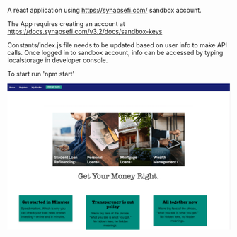 A react application using https://synapsefi.com/ sandbox account. 


The App requires creating an account at https://docs.synapsefi.com/v3.2/docs/sandbox-keys


Constants/index.js file needs to be updated based on user info to make API calls. Once logged in to sandbox account, info can be accessed by typing localstorage in developer console. 


To start run 'npm start'

![](images/screenshot.png)